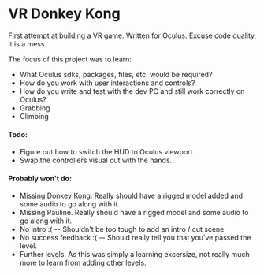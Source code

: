 # VR Donkey Kong

First attempt at building a VR game.  Written for Oculus.  Excuse code quality, it is a mess.

The focus of this project was to learn:
  - What Oculus sdks, packages, files, etc. would be required?
  - How do you work with user interactions and controls?
  - How do you write and test with the dev PC and still work correctly on Oculus?
  - Grabbing
  - Climbing
 

#### Todo:

  - Figure out how to switch the HUD to Oculus viewport
  - Swap the controllers visual out with the hands.

#### Probably won't do:

  - Missing Donkey Kong.  Really should have a rigged model added and some audio to go along with it.
  - Missing Pauline.  Really should have a rigged model and some audio to go along with it.
  - No intro :( -- Shouldn't be too tough to add an intro / cut scene
  - No success feedback :( -- Should really tell you that you've passed the level.
  - Further levels.  As this was simply a learning excersize, not really much more to learn from adding other levels.

